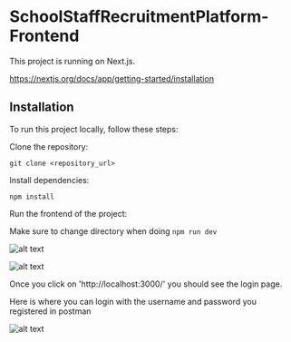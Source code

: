 # SchoolStaffRecruitmentPlatform-Frontend

This project is running on Next.js.

https://nextjs.org/docs/app/getting-started/installation

## Installation

To run this project locally, follow these steps:

Clone the repository:

```git clone <repository_url>```

Install dependencies:

```npm install```

Run the frontend of the project:

Make sure to change directory when doing ```npm run dev```

![alt text](image.png)

![alt text](image-1.png)

Once you click on 'http://localhost:3000/' you should see the login page.

Here is where you can login with the username and password you registered in postman

![alt text](image-2.png)


